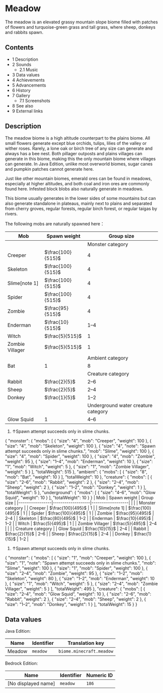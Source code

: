 # Meadow
The meadow is an elevated grassy mountain slope biome filled with patches of flowers and turquoise-green grass and tall grass, where sheep, donkeys and rabbits spawn.

## Contents
- 1 Description
- 2 Sounds
	- 2.1 Music
- 3 Data values
- 4 Achievements
- 5 Advancements
- 6 History
- 7 Gallery
	- 7.1 Screenshots
- 8 See also
- 9 External links

## Description
The meadow biome is a high altitude counterpart to the plains biome. All small flowers generate except blue orchids, tulips, lilies of the valley or wither roses. Rarely, a lone oak or birch tree of any size can generate and always has a bee nest. Both pillager outposts and plains villages can generate in this biome, making this the only mountain biome where villages can generate. In Java Edition, unlike most overworld biomes, sugar canes and pumpkin patches cannot generate here.

Just like other mountain biomes, emerald ores can be found in meadows, especially at higher altitudes, and both coal and iron ores are commonly found here. Infested block blobs also naturally generate in meadows.

This biome usually generates in the lower sides of some mountains but can also generate standalone in plateaus, mainly next to plains and separated from cherry groves, regular forests, regular birch forest, or regular taigas by rivers.

The following mobs are naturally spawned here：

| Mob             | Spawn weight      | Group size                          |
|-----------------|-------------------|-------------------------------------|
|                 |                   | Monster category                    |
| Creeper         | $\frac{100}{515}$ | 4                                   |
| Skeleton        | $\frac{100}{515}$ | 4                                   |
| Slime[note 1]   | $\frac{100}{515}$ | 4                                   |
| Spider          | $\frac{100}{515}$ | 4                                   |
| Zombie          | $\frac{95}{515}$  | 4                                   |
| Enderman        | $\frac{10}{515}$  | 1–4                                 |
| Witch           | $\frac{5}{515}$   | 1                                   |
| Zombie Villager | $\frac{5}{515}$   | 1                                   |
|                 |                   | Ambient category                    |
| Bat             | 1                 | 8                                   |
|                 |                   | Creature category                   |
| Rabbit          | $\frac{2}{5}$     | 2–6                                 |
| Sheep           | $\frac{2}{5}$     | 2–4                                 |
| Donkey          | $\frac{1}{5}$     | 1–2                                 |
|                 |                   | Underground water creature category |
| Glow Squid      | 1                 | 4–6                                 |

1. ↑Spawn attempt succeeds only in slime chunks.

{ "monster": { "mobs": [ { "size": "4", "mob": "Creeper", "weight": 100 }, { "size": "4", "mob": "Skeleton", "weight": 100 }, { "size": "4", "note": "Spawn attempt succeeds only in slime chunks.", "mob": "Slime", "weight": 100 }, { "size": "4", "mob": "Spider", "weight": 100 }, { "size": "4", "mob": "Zombie", "weight": 95 }, { "size": "1&ndash;4", "mob": "Enderman", "weight": 10 }, { "size": "1", "mob": "Witch", "weight": 5 }, { "size": "1", "mob": "Zombie Villager", "weight": 5 } ], "totalWeight": 515 }, "ambient": { "mobs": [ { "size": "8", "mob": "Bat", "weight": 10 } ], "totalWeight": 10 }, "creature": { "mobs": [ { "size": "2&ndash;6", "mob": "Rabbit", "weight": 2 }, { "size": "2&ndash;4", "mob": "Sheep", "weight": 2 }, { "size": "1&ndash;2", "mob": "Donkey", "weight": 1 } ], "totalWeight": 5 }, "underground": { "mobs": [ { "size": "4&ndash;6", "mob": "Glow Squid", "weight": 10 } ], "totalWeight": 10 } }
| Mob             | Spawn weight      | Group size        |
|-----------------|-------------------|-------------------|
|                 |                   | Monster category  |
| Creeper         | $\frac{100}{495}$ | 1                 |
| Slime[note 1]   | $\frac{100}{495}$ | 1                 |
| Spider          | $\frac{100}{495}$ | 1                 |
| Zombie          | $\frac{95}{495}$  | 2–4               |
| Skeleton        | $\frac{80}{495}$  | 1–2               |
| Enderman        | $\frac{10}{495}$  | 1–2               |
| Witch           | $\frac{5}{495}$   | 1                 |
| Zombie Villager | $\frac{5}{495}$   | 2–4               |
|                 |                   | Creature category |
| Glow Squid      | $\frac{10}{15}$   | 2–4               |
| Rabbit          | $\frac{2}{15}$    | 2–6               |
| Sheep           | $\frac{2}{15}$    | 2–4               |
| Donkey          | $\frac{1}{15}$    | 1–2               |

1. ↑Spawn attempt succeeds only in slime chunks.

{ "monster": { "mobs": [ { "size": "1", "mob": "Creeper", "weight": 100 }, { "size": "1", "note": "Spawn attempt succeeds only in slime chunks.", "mob": "Slime", "weight": 100 }, { "size": "1", "mob": "Spider", "weight": 100 }, { "size": "2&ndash;4", "mob": "Zombie", "weight": 95 }, { "size": "1&ndash;2", "mob": "Skeleton", "weight": 80 }, { "size": "1&ndash;2", "mob": "Enderman", "weight": 10 }, { "size": "1", "mob": "Witch", "weight": 5 }, { "size": "2&ndash;4", "mob": "Zombie Villager", "weight": 5 } ], "totalWeight": 495 }, "creature": { "mobs": [ { "size": "2&ndash;4", "mob": "Glow Squid", "weight": 10 }, { "size": "2&ndash;6", "mob": "Rabbit", "weight": 2 }, { "size": "2&ndash;4", "mob": "Sheep", "weight": 2 }, { "size": "1&ndash;2", "mob": "Donkey", "weight": 1 } ], "totalWeight": 15 } }

## Data values
Java Edition:

| Name   | Identifier | Translation key          |
|--------|------------|--------------------------|
| Meadow | `meadow`   | `biome.minecraft.meadow` |

Bedrock Edition:

| Name                | Identifier | Numeric ID |
|---------------------|------------|------------|
| [No displayed name] | `meadow`   | `186`      |

